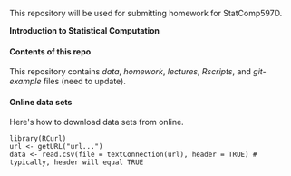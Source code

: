 This repository will be used for submitting homework for StatComp597D. 

**Introduction to Statistical Computation**

#### Contents of this repo 

This repository contains *data*, *homework*, *lectures*, *Rscripts*, and *git-example* files (need to update).

#### Online data sets

Here's how to download data sets from online. 

```{r}
library(RCurl)
url <- getURL("url...")
data <- read.csv(file = textConnection(url), header = TRUE) # typically, header will equal TRUE
```